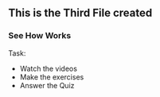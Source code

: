 ## This is the Third File created
### See How Works
Task:
* Watch the videos
* Make the exercises
* Answer the Quiz
